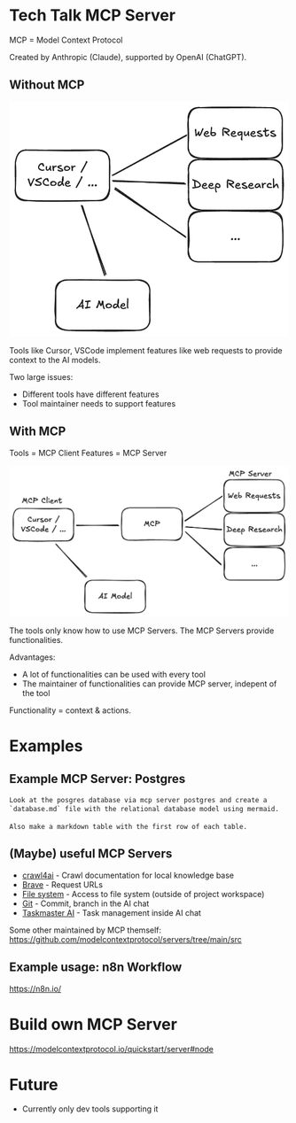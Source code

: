 # Tech Talk MCP Server

MCP = Model Context Protocol

Created by Anthropic (Claude), supported by OpenAI (ChatGPT).

## Without MCP

![Without MCP](1-without-mcp.png)

Tools like Cursor, VSCode implement features like web requests to provide context to the AI models.

Two large issues:
* Different tools have different features
* Tool maintainer needs to support features

## With MCP

Tools = MCP Client
Features = MCP Server

![With MCP](2-with-mcp.png)

The tools only know how to use MCP Servers. The MCP Servers provide functionalities.

Advantages:
* A lot of functionalities can be used with every tool
* The maintainer of functionalities can provide MCP server, indepent of the tool 

Functionality = context & actions.

# Examples

## Example MCP Server: Postgres

```
Look at the posgres database via mcp server postgres and create a `database.md` file with the relational database model using mermaid.

Also make a markdown table with the first row of each table.
```

## (Maybe) useful MCP Servers

* [crawl4ai](https://github.com/unclecode/crawl4ai) - Crawl documentation for local knowledge base
* [Brave](https://github.com/modelcontextprotocol/servers/tree/main/src/brave-search) - Request URLs
* [File system](https://github.com/modelcontextprotocol/servers/tree/main/src/filesystem) - Access to file system (outside of project workspace)
* [Git](https://github.com/modelcontextprotocol/servers/tree/main/src/git) - Commit, branch in the AI chat
* [Taskmaster AI](https://www.taskmaster.one/) - Task management inside AI chat

Some other maintained by MCP themself: 
https://github.com/modelcontextprotocol/servers/tree/main/src

## Example usage: n8n Workflow

https://n8n.io/

# Build own MCP Server

https://modelcontextprotocol.io/quickstart/server#node

# Future

* Currently only dev tools supporting it
